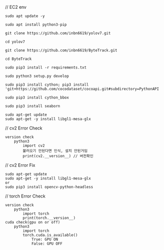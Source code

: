 // EC2 env

	sudo apt update -y
	
	sudo apt install python3-pip

	git clone https://github.com/inbn6619/yolov7.git

	cd yolov7

	git clone https://github.com/inbn6619/ByteTrack.git

	cd ByteTrack

	sudo pip3 install -r requirements.txt

	sudo python3 setup.py develop

	sudo pip3 install cython; pip3 install 'git+https://github.com/cocodataset/cocoapi.git#subdirectory=PythonAPI'

	sudo pip3 install cython_bbox

	sudo pip3 install seaborn

	sudo apt-get update
	sudo apt-get -y install libgl1-mesa-glx
















// cv2 Error Check

	version check
		python3
			import cv2
			불러오기 안된다면 인식, 설치 안된거임
			print(cv2.__version__) // 버전확인

// cv2 Error Fix


	sudo apt-get update
	sudo apt-get -y install libgl1-mesa-glx
	or
	sudo pip3 install opencv-python-headless



// torch Error Check

	version check
		python3
			import torch
			print(torch.__version__)
	cuda check(gpu on or off)
		python3
			import torch
			torch.cuda.is_available()
				True: GPU ON
				False: GPU OFF
